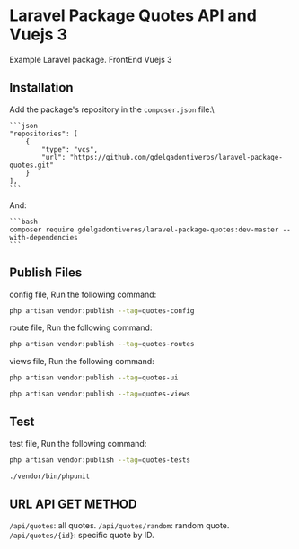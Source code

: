# Laravel Package Quotes API and Vuejs 3

Example Laravel package.
FrontEnd Vuejs 3

## Installation


Add the package's repository in the `composer.json` file:\
 

 	```json
    "repositories": [
        {
            "type": "vcs",
            "url": "https://github.com/gdelgadontiveros/laravel-package-quotes.git"
        }
    ],
	```
And:

	```bash
	composer require gdelgadontiveros/laravel-package-quotes:dev-master --with-dependencies
	```


## Publish Files

config file, Run the following command:

```bash
php artisan vendor:publish --tag=quotes-config
```
 
route file, Run the following command:

```bash
php artisan vendor:publish --tag=quotes-routes
```

views file, Run the following command:

```bash
php artisan vendor:publish --tag=quotes-ui
```

```bash
php artisan vendor:publish --tag=quotes-views
```

## Test

test file, Run the following command:

```bash
php artisan vendor:publish --tag=quotes-tests
```

```bash
./vendor/bin/phpunit
```


## URL API GET METHOD

`/api/quotes`: all quotes.
`/api/quotes/random`: random quote.
`/api/quotes/{id}`: specific quote by ID.
